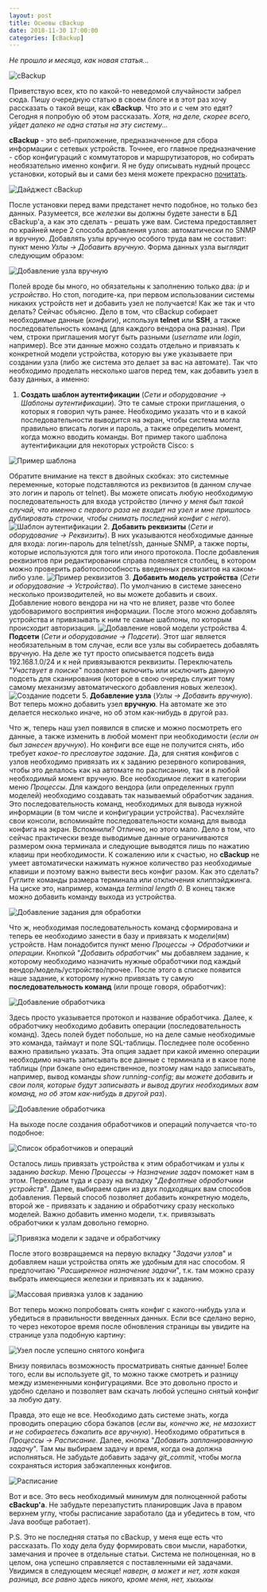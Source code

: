 ```yaml
---
layout: post
title: Основы cBackup
date: 2018-11-30 17:00:00
categories: [cBackup]
---
```


*Не прошло и месяца, как новая статья...*

![cBackup](/images/cbackup.png)

Приветствую всех, кто по какой-то неведомой случайности забрел сюда. Пишу очередную статью в своем блоге и в этот раз хочу рассказать о такой вещи, как **cBackup**. Что это и с чем это едят? Сегодня я попробую об этом рассказать. *Хотя, на деле, скорее всего, уйдет далеко не одна статья на эту систему...*

**cBackup** - это веб-приложение, предназначенное для сбора информации с сетевых устройств. Точнее, его главное предназначение - сбор конфигураций с коммутаторов и маршрутизаторов, но собирать необязательно именно конфиги. Я не буду описывать нудный процесс установки, который вы и сами без меня можете прекрасно [почитать](https://cbackup.readthedocs.io/en/latest/getting-started/install/).

![Дайджест cBackup](/images/cbackup_basics/1.png)

После установки перед вами предстанет нечто подобное, но только без данных. Разумеется, все *железки* вы должны будете занести в БД cBackup'а, а как это сделать - решать уже вам. Система предоставляет по крайней мере 2 способа добавления узлов: автоматически по SNMP и вручную. Добавлять узлы вручную особого труда вам не составит: пункт меню *Узлы -> Добавить вручную*. Форма данных узла выглядит следующим образом:

![Добавление узла вручную](/images/cbackup_basics/2.png)

Полей вроде бы много, но обязательны к заполнению только два: *ip* и *устройство*. Но стоп, погодите-ка, при первом использовании системы никаких устройств нет и добавить узел не получается! Как же так и что делать? Сейчас объясню. Дело в том, что cBackup собирает необходимые данные (*конфиги*), используя **telnet** или **SSH**, а также последовательность команд (для каждого вендора она разная). При чем, строки приглашения могут быть разными (*username* или *login*, например). Все эти данные можно создать отдельно и привязать к конкретной модели устройства, которую вы уже указываете при создании узла (либо же система это делает за вас на автомате). Так что необходимо проделать несколько шагов перед тем, как добавить узел в базу данных, а именно:

1. **Создать шаблон аутентификации** (*Сети и оборудование -> Шаблоны аутентификации*). Это те самые строки приглашения, о которых я говорил чуть ранее. Необходимо указать что и в какой последовательности выводится на экран, чтобы система могла правильно вписать логин и пароль, а также определить момент, когда можно вводить команды. Вот пример такого шаблона аутентификации для некоторых устройств Cisco: s

 ![Пример шаблона](/images/cbackup_basics/7.png)

 Обратите внимание  на текст в двойных скобках: это системные переменные, которые подставляются из реквизитов (в данном случае это логин и пароль от telnet). Вы можете описать любую необходимую последовательность для входа устройство (*лично у меня был такой случай, что именно с первого раза не входит на узел и мне пришлось дублировать строчки, чтобы снимать последний конфиг с него*).
![Шаблон аутентификации](/images/cbackup_basics/3.png)
2. **Добавить реквизиты** (*Сети и оборудование -> Реквизиты*). В них указываются необходимые данные для входа: логин-пароль для telnet/ssh, данные SNMP, а также порты, которые используются для того или иного протокола. После добавления реквизитов при редактировании справа появляется столбец, в котором можно проверить работоспособность введенных реквизитов на каком-либо узле.
![Пример реквизитов](/images/cbackup_basics/4.png)
3. **Добавить модель устройства** (*Сети и оборудование -> Устройства*). По умолчанию в системе занесено несколько производителей, но вы можете добавить и своих. Добавление нового вендора ни на что не влияет, разве что более удобоваримого восприятия информации. После этого можно добавлять устройства и привязывать к ним те самые шаблоны, по которым происходит авторизация.
![Добавление новой модели устройства](/images/cbackup_basics/5.png)
4. **Подсети** (*Сети и оборудование -> Подсети*). Этот шаг является необязательным в том случае, если все узлы вы собираетесь добавлять вручную. На деле же тут просто описывается подсеть вида 192.168.1.0/24 и к ней привязываются реквизиты. Переключатель "*Участвует в поиске*" позволяет включить или исключить данную подсеть для сканирования (которое в свою очередь служит тому самому механизму автоматического добавления новых железок).
![Создание подсети](/images/cbackup_basics/6.png)
5. **Добавление узла** (*Узлы -> Добавить вручную*). Вот теперь можно добавить узел **вручную**. На автомате же это делается несколько иначе, но об этом как-нибудь в другой раз.

Что ж, теперь наш узел появился в списке и можно посмотреть его данные, а также изменить в любой момент при необходимости (*если он был занесен вручную*). Но конфиги все еще не получится снять, ибо требует *какое-то пресловутое задание*. Да, для снятия конфигов с узлов необходимо привязать их к заданию резервного копирования, чтобы это делалось как на автомате по расписанию, так и в любой необходимый момент вручную. Все необходимое лежит в категории меню *Процессы*. Для каждого вендора (или определенных групп моделей) необходимо создавать так называемый обработчик задания. Это последовательность команд, необходимых для вывода нужной информации (в том числе и конфигурации устройства). Расчехляйте свои консоли, вспоминайте последовательности команд для вывода конфига на экран. Вспомнили? Отлично, но этого мало. Дело в том, что сейчас практически везде выводимые данные ограничиваются размером окна терминала и следующие выводятся лишь по нажатию клавиш при необходимости. К сожалению или к счастью, но **cBackup** не умеет автоматически нажимать нужное количество раз необходимые клавиши и поэтому важно вывести весь конфиг разом. Как это сделать? Гуглите команды размера терминала или отключения клиппэйджинга. На циске это, например, команда *terminal length 0*. В конец также можно добавить команду выхода из устройства.

![Добавление задания для обработки](/images/cbackup_basics/8.png)

Что ж, необходимая последовательность команд сформирована и теперь ее необходимо занести в базу и привязать к модели(ям) устройств. Нам понадобится пункт меню *Процессы -> Обработчики и операции*. Кнопкой "*Добавить обработчик*" мы добавляем задание, к которому необходимо назначить нужные обработчики под каждый вендор/модель/устройство/прочее. После этого в списке появится наше задание, к которому нужно привязать ту самую **последовательность команд** (или проще говоря, обработчик):

![Добавление обработчика](/images/cbackup_basics/9.png)

Здесь просто указывается протокол и название обработчика. Далее, к обработчику необходимо добавить операции (последовательность команд). Здесь полей будет побольше, но на деле самые необходимые это команда, таймаут и поле SQL-таблицы. Последнее поле особенно важно правильно указать. Эта опция задает при какой именно операции необходимо начать записывать все данные с терминала и в какое поле таблицы (при бэкапе оно единственное, поэтому нам надо записывать, например, вывод команды *show running-config*; *вы можете добавить и свои поля, которые будут записывать и вывод других необходимых вам команд, но об этом как-нибудь в другой раз*).

![Добавление обработчика](/images/cbackup_basics/10.png)

На выходе после создания обработчиков и операций получается что-то подобное:

![Список обработчиков и операций](/images/cbackup_basics/11.png)

Осталось лишь привязать устройства к этим обработчикам и узлы к заданию *backup*. Меню *Процессы -> Назначение задач* поможет нам в этом. Переходим туда и сразу на вкладку "*Дефолтные обработчики устройств*". Далее, выбираем один из двух подходящих вам способов добавления. Первый способ позволяет добавить конкретную модель, второй же - привязать к заданию и обработчику сразу несколько моделей. Важно добавить именно модели, т.к. привязывать обработчики к узлам довольно геморно.

![Привязка модели к задаче и обработчику](/images/cbackup_basics/12.png)

После этого возвращаемся на первую вкладку "*Задачи узлов*" и добавляем наши устройства опять же удобным для нас способом. Я предпочитаю "*Расширенное назначение задачи*", т.к. там можно сразу выбрать имеющиеся железки и привязать их к заданию.

![Массовая привязка узлов к заданию](/images/cbackup_basics/13.png)

Вот теперь можно попробовать снять конфиг с какого-нибудь узла и убедиться в правильности введенных данных. Если все сделано верно, то через некоторое время после обновления страницы вы увидите на странице узла подобную картину:

![Узел после успешно снятого конфига](/images/cbackup_basics/14.png)

Внизу появилась возможность просматривать снятые данные! Более того, если вы используете git, то можно также смотреть и разницу между измененными конфигурациями. Все это довольно просто и удобно сделано и позволяет вам скачать любой успешно снятый конфиг за любую дату.

Правда, это еще не все. Необходимо дать системе знать, когда проводить операцию сбора бэкапов (*если вы, конечно же, не мазохист и не собираетесь бэкапить все вручную*). Необходимо обратиться в *Процессы -> Расписание*. Далее, кнопка "*Добавить запланированную задачу*". Там мы выбираем задачу и время, когда она должна исполняться. Не забудьте добавить задачу *git_commit*, чтобы могла сохраняться история забэкапленных конфигов.

![Расписание](/images/cbackup_basics/15.png)

Вот и все. Это весь необходимый минимум для полноценной работы **cBackup'а**. Не забудьте перезапустить планировщик Java в правом верхнем углу, чтобы расписание заработало (да и убедитесь в том, что Java вообще работает).

P.S. Это не последняя статья по cBackup, у меня еще есть что рассказать. По ходу дела буду формировать свои мысли, наработки, замечания и прочее в отдельные статьи. Система не полноценная, но в целом, она успешно справляется с поставленными ей задачами. Увидимся в следующем месяце! *наверн, а может и нет, хотя какая разница, все равно здесь никого, кроме меня, нет, хыхыхы*
